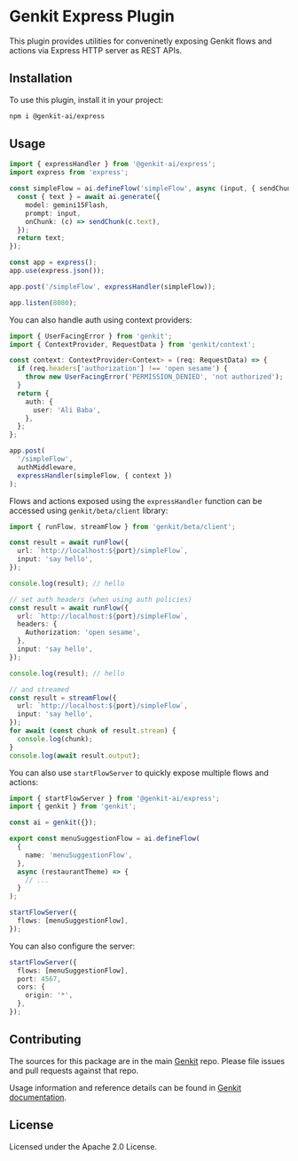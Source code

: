 # Genkit Express Plugin

This plugin provides utilities for conveninetly exposing Genkit flows and actions via Express HTTP server as REST APIs.

## Installation

To use this plugin, install it in your project:

```bash
npm i @genkit-ai/express
```

## Usage

```ts
import { expressHandler } from '@genkit-ai/express';
import express from 'express';

const simpleFlow = ai.defineFlow('simpleFlow', async (input, { sendChunk }) => {
  const { text } = await ai.generate({
    model: gemini15Flash,
    prompt: input,
    onChunk: (c) => sendChunk(c.text),
  });
  return text;
});

const app = express();
app.use(express.json());

app.post('/simpleFlow', expressHandler(simpleFlow));

app.listen(8080);
```

You can also handle auth using context providers:

```ts
import { UserFacingError } from 'genkit';
import { ContextProvider, RequestData } from 'genkit/context';

const context: ContextProvider<Context> = (req: RequestData) => {
  if (req.headers['authorization'] !== 'open sesame') {
    throw new UserFacingError('PERMISSION_DENIED', 'not authorized');
  }
  return {
    auth: {
      user: 'Ali Baba',
    },
  };
};

app.post(
  '/simpleFlow',
  authMiddleware,
  expressHandler(simpleFlow, { context })
);
```

Flows and actions exposed using the `expressHandler` function can be accessed using `genkit/beta/client` library:

```ts
import { runFlow, streamFlow } from 'genkit/beta/client';

const result = await runFlow({
  url: `http://localhost:${port}/simpleFlow`,
  input: 'say hello',
});

console.log(result); // hello

// set auth headers (when using auth policies)
const result = await runFlow({
  url: `http://localhost:${port}/simpleFlow`,
  headers: {
    Authorization: 'open sesame',
  },
  input: 'say hello',
});

console.log(result); // hello

// and streamed
const result = streamFlow({
  url: `http://localhost:${port}/simpleFlow`,
  input: 'say hello',
});
for await (const chunk of result.stream) {
  console.log(chunk);
}
console.log(await result.output);
```

You can also use `startFlowServer` to quickly expose multiple flows and actions:

```ts
import { startFlowServer } from '@genkit-ai/express';
import { genkit } from 'genkit';

const ai = genkit({});

export const menuSuggestionFlow = ai.defineFlow(
  {
    name: 'menuSuggestionFlow',
  },
  async (restaurantTheme) => {
    // ...
  }
);

startFlowServer({
  flows: [menuSuggestionFlow],
});
```

You can also configure the server:

```ts
startFlowServer({
  flows: [menuSuggestionFlow],
  port: 4567,
  cors: {
    origin: '*',
  },
});
```

## Contributing

The sources for this package are in the main [Genkit](https://github.com/firebase/genkit) repo. Please file issues and pull requests against that repo.

Usage information and reference details can be found in [Genkit documentation](https://genkit.dev/docs/get-started).

## License

Licensed under the Apache 2.0 License.
